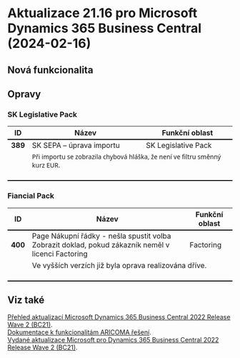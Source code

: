 ﻿# Aktualizace 21.16 pro Microsoft Dynamics 365 Business Central (2024-02-16)

## Nová funkcionalita

## Opravy

### SK Legislative Pack
<table><tr><th>ID</th><th>Název</th><th>Funkční oblast</th></tr>
<tr>
        <td style="border-top: 2px solid #000;"><b>389</b></td>
        <td style="border-top: 2px solid #000;">SK SEPA – úprava importu</td>
        <td style="border-top: 2px solid #000;">SK Legislative Pack</td>
        </tr><tr>
            <td style="border-bottom: 2px solid #000;"></td>
            <td style="border-bottom: 2px solid #000;" colspan="2"><p style="margin:0cm 0cm 10pt;line-height:115%;font-size:11pt;font-family:Calibri, sans-serif;margin-bottom:0cm;line-height:normal;"><span style="font-family:&quot;Segoe UI&quot;, sans-serif;font-size:10.5pt;font-weight:inherit;">Při importu se zobrazila chybová hláška, že není ve filtru
směnný kurz EUR.</span><br> </p><br></td>
            </tr> </table>

### Fiancial Pack
<table><tr><th>ID</th><th>Název</th><th>Funkční oblast</th></tr>
<tr>
        <td style="border-top: 2px solid #000;"><b>400</b></td>
        <td style="border-top: 2px solid #000;">Page Nákupní řádky - nešla spustit volba Zobrazit doklad, pokud zákazník neměl v licenci Factoring</td>
        <td style="border-top: 2px solid #000;">Factoring</td>
        </tr><tr>
            <td style="border-bottom: 2px solid #000;"></td>
            <td style="border-bottom: 2px solid #000;" colspan="2"><div><span style="color:rgba(0, 0, 0, 0.9);font-weight:inherit;">Ve vyšších verzích již byla oprava realizována dříve.</span><br> </div><div><br> </div></td>
            </tr> </table>

## Viz také 

[Přehled aktualizací Microsoft Dynamics 365 Business Central 2022 Release Wave 2 (BC21)](Updates-bc21.md).  
[Dokumentace k funkcionalitám ARICOMA řešení](https://muj.autocont.cz/docs/cs-cz/dynamics365/business-central/AC-Solutions/ac-solutions.html).  
[Vydané aktualizace Microsoft pro Dynamics 365 Business Central 2022 Release Wave 2 (BC21)](https://support.microsoft.com/en-us/topic/released-updates-for-microsoft-dynamics-365-business-central-2022-release-wave-2-8efa5bbb-3cd5-4445-ba3a-0752694bf46f).   


